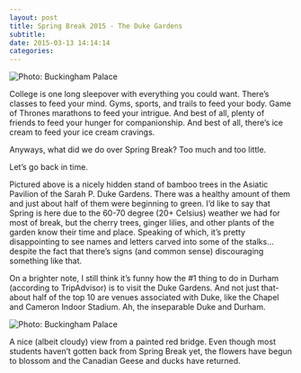 ```yaml
---
layout: post
title: Spring Break 2015 - The Duke Gardens
subtitle:
date: 2015-03-13 14:14:14
categories: 
---
```


<img alt="Photo: Buckingham Palace" src="http://brianmlin.com/Images/2015.03.13/betterbamboo.jpg" style="max-width:630px;">

College is one long sleepover with everything you could want. There’s classes to feed your mind. Gyms, sports, and trails to feed your body. Game of Thrones marathons to feed your intrigue. And best of all, plenty of friends to feed your hunger for companionship. And best of all, there’s ice cream to feed your ice cream cravings.

Anyways, what did we do over Spring Break? Too much and too little.

Let’s go back in time.

Pictured above is a nicely hidden stand of bamboo trees in the Asiatic Pavilion of the Sarah P. Duke Gardens. There was a healthy amount of them and just about half of them were beginning to green. I’d like to say that Spring is here due to the 60-70 degree (20+ Celsius) weather we had for most of break, but the cherry trees, ginger lilies, and other plants of the garden know their time and place. Speaking of which, it’s pretty disappointing to see names and letters carved into some of the stalks… despite the fact that there’s signs (and common sense) discouraging something like that.

On a brighter note, I still think it’s funny how the #1 thing to do in Durham (according to TripAdvisor) is to visit the Duke Gardens. And not just that- about half of the top 10 are venues associated with Duke, like the Chapel and Cameron Indoor Stadium. Ah, the inseparable Duke and Durham.

<img alt="Photo: Buckingham Palace" src="http://brianmlin.com/Images/2015.03.13/redbridge.jpg" style="max-width:630px;">

A nice (albeit cloudy) view from a painted red bridge. Even though most students haven’t gotten back from Spring Break yet, the flowers have begun to blossom and the Canadian Geese and ducks have returned.
